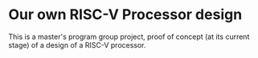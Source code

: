 # Our own RISC-V Processor design
This is a master's program group project, proof of concept (at its current stage) of a design of a RISC-V processor.
